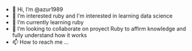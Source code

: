 - 👋 Hi, I’m @azur1989
- 👀 I’m interested ruby ​​and I'm interested in learning data science
- 🌱 I’m currently learning ruby
- 💞️ I’m looking to collaborate on proyect Ruby to affirm knowledge and fully understand how it works
- 📫 How to reach me ...

<!---
azur1989/azur1989 is a ✨ special ✨ repository because its `README.md` (this file) appears on your GitHub profile.
You can click the Preview link to take a look at your changes.
--->
